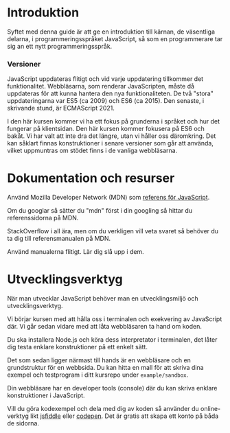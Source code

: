 Introduktion
==================================

Syftet med denna guide är att ge en introduktion till kärnan, de väsentliga delarna, i programmeringsspråket JavaScript, så som en programmerare tar sig an ett nytt programmeringsspråk.



### Versioner

JavaScript uppdateras flitigt och vid varje uppdatering tillkommer det funktionalitet. Webbläsarna, som renderar JavaScripten, måste då uppdateras för att kunna hantera den nya funktionaliteten. De två "stora" uppdateringarna var ES5 (ca 2009) och ES6 (ca 2015). Den senaste, i skrivande stund, är ECMAScript 2021.

I den här kursen kommer vi ha ett fokus på grunderna i språket och hur det fungerar på klientsidan. Den här kursen kommer fokusera på ES6 och bakåt. Vi har valt att inte dra det längre, utan vi håller oss däromkring. Det kan såklart finnas konstruktioner i senare versioner som går att använda, vilket uppmuntras om stödet finns i de vanliga webbläsarna.



Dokumentation och resurser
==================================

Använd Mozilla Developer Network (MDN) som [referens för JavaScript](https://developer.mozilla.org/en-US/docs/JavaScript).

Om du googlar så sätter du "mdn" först i din googling så hittar du referenssidorna på MDN.

StackOverflow i all ära, men om du verkligen vill veta svaret så behöver du ta dig till referensmanualen på MDN.

Använd manualerna flitigt. Lär dig slå upp i dem.



Utvecklingsverktyg
==================================

När man utvecklar JavaScript behöver man en utvecklingsmiljö och utvecklingsverktyg.

Vi börjar kursen med att hålla oss i terminalen och exekvering av JavaScript där. Vi går sedan vidare med att låta webbläsaren ta hand om koden.

Du ska installera Node.js och köra dess interpretator i terminalen, det låter dig testa enklare konstruktioner på ett enkelt sätt.

Det som sedan ligger närmast till hands är en webbläsare och en grundstruktur för en webbsida. Du kan hitta en mall för att skriva dina exempel och testprogram i ditt kursrepo under `example/sandbox`.

Din webbläsare har en developer tools (console) där du kan skriva enklare konstruktioner i JavaScript.

Vill du göra kodexempel och dela med dig av koden så använder du online-verktyg likt [jsfiddle](https://jsfiddle.net/) eller [codepen](https://codepen.io/). Det är gratis att skapa ett konto på båda de sidorna.
